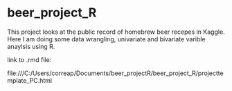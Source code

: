 # beer_project_R

This project looks at the public record of homebrew beer recepes in Kaggle. Here I am doing some data wrangling, univariate and bivariate varible anaylsis using R. 

link to .rmd file:

file:///C:/Users/correap/Documents/beer_projectR/beer_project_R/projecttemplate_PC.html
